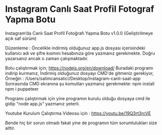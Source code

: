 # Instagram Canlı Saat Profil Fotograf Yapma Botu
Instagram’da Canlı Saat Profil Fotoğrafı Yapma Botu v1.0.0 (Geliştirilmeye açık saf sürüm)




Düzenleme :
Öncelikle indirmiş olduğunuz app.js dosyası içerisindeki kullanıcı adı ve şifre kısmını hesabınıza göre yazmanız gerekmekte. Doğru yazarsanız ancak o zaman çalışmaktadır.

Botu çalıştırmak için;
https://nodejs.org/en/download/ Buradaki programı indirip kurmanız,
İndirmiş olduğunuz dosyayı CMD'de gitmeniz gerekiyor, Örneğin : /Users/salimcansatici/Desktop/instagram-canli-saat-app
Sonrasında CMD ekranına şu komutları yazmanız gerekmekte:
npm install
npm i puppeteer

Programı çalıştırmak için yine programın kurulu olduğu dosyaya cmd ile gidip "node app.js" yazmanız yeterli. 

Youtube Kurulum Çalıştırma Videosu için : https://youtu.be/19Q3rt3rcVE



Bende hiç bir sorun olmadı fakat yine de programın tüm sorumlulukları size aittir. 
